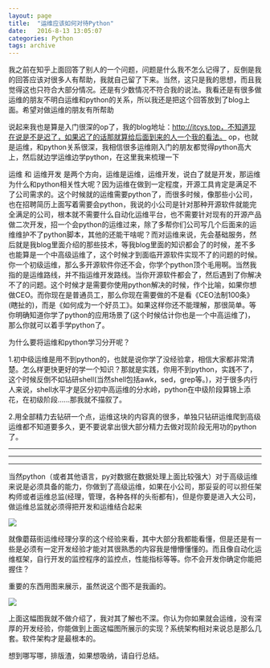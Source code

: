 ```yaml
---
layout: page
title:  "运维应该如何对待Python"
date:   2016-8-13 13:05:07
categories: Python
tags: archive
---
```



我之前在知乎上面回答了别人的一个问题，问题是什么我不怎么记得了，反倒是我的回答应该对很多人有帮助，我就自己留了下来。当然，这只是我的思想，而且我觉得这也只符合大部分情况。还是有少数情况不符合我的说法。我看还是有很多做运维的朋友不明白运维和python的关系，所以我还是把这个回答放到了blog上面。希望对做运维的朋友有所帮助

说起来我也是算是入门很深的op了，我的blog地址：http://itcys.top，不知道现在说是不是迟了，如果迟了的话那就算给后面到来的人一个我的看法。
op，也就是运维，和python关系很深，我相信很多运维刚入门的朋友都觉得python高大上，然后就边学运维边学python，在这里我来梳理一下

运维 和 运维开发 是两个方向，运维是运维，运维开发，说白了就是开发，那运维为什么和python相关性大呢？因为运维在做到一定程度，开源工具肯定是满足不了公司需求的。这个时候就的运维需要python了，而很多时候，像那些小公司，也在招聘简历上面写着需要会python，我说的小公司是针对那种开源软件就能完全满足的公司，根本就不需要什么自动化运维平台，也不需要针对现有的开源产品做二次开发，招一个会python的运维过来，除了多帮你们公司写几个后面来的运维维护不了python脚本，其他的还能干啥呢？而对运维来说，先会基础服务，然后就是我blog里面介绍的那些技术，等我blog里面的知识都会了的时候，差不多也能算是一个中高级运维了，这个时候才到面临开源软件实现不了的问题的时候。你一个初级运维，那么多开源软件你还不会，你学个python顶个毛用啊。当然我指的是运维路线，并不指运维开发路线。当你开源软件都会了，然后遇到了你解决不了的问题。这个时候才是需要你使用python解决的时候，作个比喻，如果你想做CEO。而你现在是普通员工，那么你现在需要做的不是看《CEO法制100条》(瞎扯的)，而是《如何成为一个好员工》。如果这样你还不能理解，那很简单。等你明确知道你学了python的应用场景了(这个时候估计你也是一个中高运维了)，那么你就可以着手学python了。

为什么要将运维和python学习分开呢？

1.初中级运维是用不到python的，也就是说你学了没经验拿，相信大家都非常清楚。怎么样更快更好的学一个知识？那就是实践，你用不到python，实践不了，这个时候反倒不如钻研shell(当然shell包括awk，sed，grep等。)，对于很多内行人来说，shell水平才是区分初中高运维的分水岭，python在中级阶段算锦上添花，在初级阶段......那我就不描叙了。

2.用全部精力去钻研一个点，运维这块的内容真的很多，单独只钻研运维爬到高级运维都不知道要多久，更不要说拿出很大部分精力去做对现阶段无用功的python了。



---
---
---



当然python（或者其他语言，py对数据在数据处理上面比较强大）对于高级运维来说是必须具备的能力，你做到了高级运维，如果在小公司，那妥妥的可以担任架构师或者运维总监(经理，管理，各种各样的头衔都有)，但是你要是进入大公司，做运维总监就必须得把开发和运维结合起来

![](https://hihihiai.com/img/linux/server/op_and_python/zhaocheng33.jpg?raw=true)

就像蘑菇街运维经理分享的这个经验来看，其中大部分我都能看懂，但是还是有一些是必须有一定开发经验才能对其很熟悉的内容我是懵懵懂懂的。而且像自动化运维框架，自行开发的监控程序的监控点，性能指标等等。你不会开发你确定你能把握住？

重要的东西用图来展示，虽然说这个图不是我画的。

![](https://hihihiai.com/img/linux/server/op_and_python/a9923252b6b287e3117acb11c8063924_b.jpg?raw=true)

上面这幅图我就不做介绍了，我对其了解也不深。你认为你如果就会运维，没有深厚的开发经验，你能做到上面这幅图所展示的实现？系统架构相对来说总是那么几套。软件架构才是最根本的。

想到哪写哪，排版渣，如果想吸纳，请自行总结。
